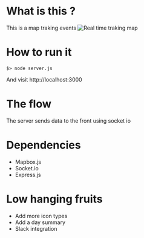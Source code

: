 # What is this ?
This is a map traking events
![Real time traking map](http://sharma.fr/screen.png "Real time traking map")

# How to run it

```
$> node server.js
```
And visit http://localhost:3000

# The flow
The server sends data to the front using socket io

# Dependencies
- Mapbox.js
- Socket.io
- Express.js

# Low hanging fruits

- Add more icon types
- Add a day summary
- Slack integration